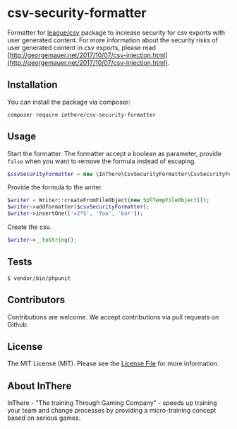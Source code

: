 # csv-security-formatter

Formatter for [league/csv](http://csv.thephpleague.com/) package to increase security for csv exports with user 
generated content. For more information about the security risks of user generated content in csv exports, please read 
[http://georgemauer.net/2017/10/07/csv-injection.html](http://georgemauer.net/2017/10/07/csv-injection.html). 

## Installation

You can install the package via composer:

`composer require inthere/csv-security-formatter`

## Usage

Start the formatter. The formatter accept a boolean as parameter, provide `false` when you want to remove the formula 
instead of escaping. 
```php
$csvSecurityFormatter = new \InThere\CsvSecurityFormatter\CsvSecurityFormatter();
```

Provide the formula to the writer.
```php
$writer = Writer::createFromFileObject(new SplTempFileObject());
$writer->addFormatter($csvSecurityFormatter);
$writer->insertOne(['=2*5', 'foo', 'bar']);
```

Create the csv.
```php
$writer->__toString();
```

## Tests

`$ vendor/bin/phpunit`

## Contributors

Contributions are welcome. We accept contributions via pull requests on Github.

## License

The MIT License (MIT). Please see the [License File](LICENSE) for more information.

## About InThere

InThere - "The training Through Gaming Company" - speeds up training your team and change processes by providing a 
micro-training concept based on serious games.  
